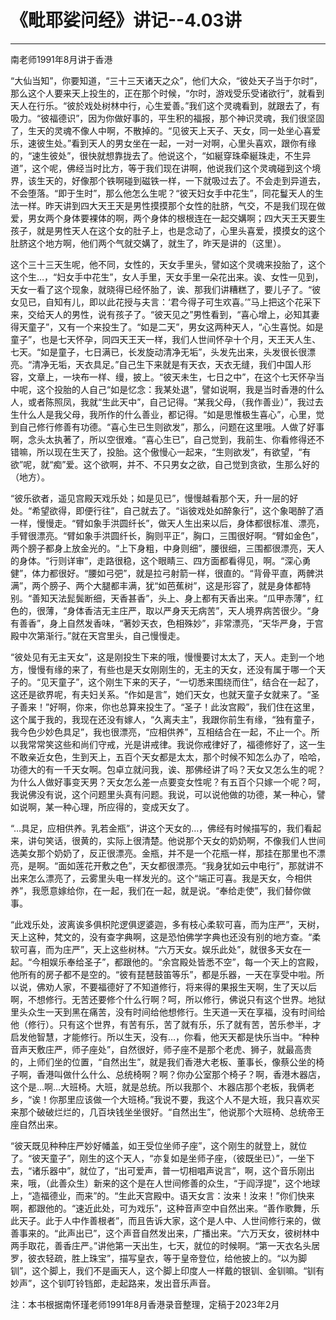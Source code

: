 # 《毗耶娑问经》讲记--4.03讲

------

南老师1991年8月讲于香港

“大仙当知”，你要知道，“三十三天诸天之众”，他们大众，“彼处天子当于尔时”，那么这个人要来天上投生的，正在那个时候，“尔时，游戏受乐受诸欲行”，就看到天人在行乐。“彼於戏处树林中行，心生爱善。”我们这个灵魂看到，就跟去了，有吸力。“彼福德识”，因为你做好事的，平生积的福报，那个神识灵魂，我们很坚固了，生天的灵魂不像人中啊，不散掉的。“见彼天上天子、天女，同一处坐心喜爱乐，速彼生处。”看到天人的男女坐在一起，一对一对啊，心里头喜欢，跟你有缘的，“速生彼处”，很快就想靠拢去了。他说这个，“如綖穿珠牵綖珠走，不生异道”，这个呢，佛经当时比方，等于我们现在讲啊，他说我们这个灵魂碰到这个境界，该生天的，好像那个铁啊碰到磁铁一样，一下就吸过去了。不会走到异道去，不会堕落。“即于生时”，那么他怎么生呢？“彼天妇女手中花生”，同花鬘天人的生法一样。昨天讲到四大天王天是男性摸摸那个女性的肚脐，气交，不是我们现在做爱，男女两个身体要裸体的啊，两个身体的根根连在一起交媾啊；四大天王天要生孩子，就是男性天人在这个女的肚子上，也是念动了，心里头喜爱，摸摸女的这个肚脐这个地方啊，他们两个气就交媾了，就生了，昨天是讲的（这里）。

这个三十三天生呢，他不同，女性的，天女手里头，譬如这个灵魂来投胎了，这个这个生…，“妇女手中花生”，女人手里，天女手里一朵花出来。诶、女性一见到，天女一看了这个现象，就晓得已经怀胎了，诶、那我们讲糟糕了，要儿子了。“彼女见已，自知有儿，即以此花授与夫言：‘君今得子可生欢喜。’”马上把这个花采下来，交给天人的男性，说有孩子了。“彼天见之”男性看到，“喜心增上，必知其妻得天童子”，又有一个来投生了。“如是二天”，男女这两种天人，“心生喜悦。如是童子”，也是七天怀孕，同四天王天一样，我们人世间怀孕十个月，天王天人生、七天。“如是童子，七日满已，长发旋动清净无垢”，头发先出来，头发很长很漂亮。“清净无垢，天衣具足。”自己生下来就是有天衣，天衣无缝，我们中国人形容，文章上，一块布一样、缦，披上。“彼天未生，七日之中”，在这个七天怀孕当中呢，这个投胎的人自己“如是忆念：我某处退”，譬如说啊，我是当时香港的什么人，或者陈照凤，我就“生此天中”，自己记得。“某我父母，（我作善业）”，我过去生什么人是我父母，我所作的什么善业，都记得。“如是思惟极生喜心”，心里，觉到自己修行修善有功德。“喜心生已生则欲发”，那么，问题在这里哦。人做了好事啊，念头太执著了，所以空很难。“喜心生已”，自己觉到，我前生、你看修得还不错嘛，所以现在生天了，投胎。这个傲慢心一起来，“生则欲发”，有欲望，“有欲”呢，就“痴”爱。这个欲啊，并不、不只男女之欲，自己觉到贪欲，生那么好的（地方）。

“彼乐欲者，遥见宫殿天戏乐处；如是见已”，慢慢越看那个天，升一层的好处。“希望欲得，即便行往”，自己就去了。“诣彼戏处如醉象行”，这个象喝醉了酒一样，慢慢走。“臂如象手洪圆纤长”，做天人生出来以后，身体都很标准、漂亮，手臂很漂亮。“臂如象手洪圆纤长，胸则平正”，胸口，三围很好啊。“臂如金色”，两个膀子都身上放金光的。“上下身粗，中身则细”，腰很细，三围都很漂亮，天人的身体。“行则详审”，走路很稳，这个眼睛三、四方面都看得见，啊。“深心勇健”，体力都很好。“腰如弓弝”，就是拉弓射箭一样，很直的。“背骨平直，两髀洪满”，两个膀子、两个大腿都丰满，犹“如芭蕉树”，这是形容了，就是身体都特别。“善知天法髭鬓断细，天香甚香”，头上、身上都有天香出来。“瓜甲赤薄”，红色的，很薄，“身体香洁无主庄严，取以严身天无病苦”，天人境界病苦很少。“身有善香”，身上自然发香味，“著妙天衣，色相殊妙”，非常漂亮，“天华严身，于宫殿中次第渐行。”就在天宫里头，自己慢慢走。

“彼处见有无主天女”，这是刚投生下来的哦，慢慢要讨太太了，天人。走到一个地方，慢慢有缘的来了，有些也是天女刚刚生的，无主的天女，还没有属于哪一个天子的。“见天童子”，这个刚生下来的天子，“一切悉来围绕而住”，结合在一起了，这还是欲界呢，有夫妇关系。“作如是言”，她们天女，也就天童子女就来了。“圣子善来！”好啊，你来，你也总算来投生了。“圣子！此汝宫殿”，我们住在这里，这个属于我的，我现在还没有嫁人，“久离夫主”，我跟你前生有缘，“独有童子，我今色少妙色具足”，我也很漂亮，“应相供养”，互相结合在一起，不止一个。所以我常常笑这些和尚们守戒，光是讲戒律。我说你戒律好了，福德修好了，这一生不敢亲近女色，生到天上，五百个天女都是太太，那个时候不知怎么办了，哈哈，功德大的有一千天女啊。包卓立就问我，诶、那佛经讲了吗？天女又怎么生的呢？为什么人做好事变天男？天女怎么差一点要变女性呢？有五百个只嫁一个呢？呵，我说佛没有说，这个问题里头真有问题。我说，可以说他做的功德，某一种心，譬如说啊，某一种心理，所应得的，变成天女了。

“…具足，应相供养。乳若金瓶”，讲这个天女的…，佛经有时候描写的，我们看起来，讲句笑话，很黄的，实际上很清楚。他说那个天女的奶奶啊，不像我们人世间选美女那个奶奶了，反正很漂亮。金瓶，并不是一个花瓶一样，那挂在那里也不漂亮，是啊。“面如莲花开敷之色”，天女都很漂亮。“我身犹如云中电行”，那就讲不出来怎么漂亮了，云雾里头电一样发光的。这个“端正可喜。我是天女，今相供养”，我愿意嫁给你，在一起，我们在一起，就是说。“奉给走使”，我们替你做事。

“此戏乐处，波离诶多俱枳陀逻俱逻婆迦，多有枝心柔软可喜，而为庄严”，天树，天上这种，梵文的，没有查字典啊，这是恐怕佛学字典也还没有别的地方查。“柔软可喜，而为庄严”，天上这些树林。“六万天女。娱乐此处”，就很多天女在一起。“今相娱乐奉给圣子”，都跟他的。“余宫殿处皆悉不空”，每一个天上的宫殿，他所有的房子都不是空的。“彼有琵琶鼓笛等乐”，都是乐器，一天在享受中啦。所以说，佛劝人家，不要福德好了不知道修行，将来得的果报生天啊，生了天以后啊，不想修行。无苦还要修个什么行啊？呵，所以修行，佛说只有这个世界。地狱里头众生一天到黑在痛苦，没有时间给他想修行。生天道一天在享福，没有时间给他（修行）。只有这个世界，有苦有乐，苦了就有乐，乐了就有苦，苦乐参半，才启发他智慧，才能修行。所以生天，没有…，你看，他天天都是快乐当中。“种种音声天敷庄严，师子座处”，自然很好，师子座不是那个老虎、狮子，就最高贵的，上师们坐的位置，“自然出生”，就是我们香港大老板、董事长，像蔡公坐的椅子啊，香港叫做什么什么、总统椅啊？啊？你办公室那个椅子？啊，香港木器店，这个是…啊…大班椅。大班，就是总统。所以我那个、木器店那个老板，我俩老乡，“诶！你那里应该做一个大班椅。”我说不要，我这个人不是大班，我只喜欢买来那个破破烂烂的，几百块钱坐坐很好。“自然出生”，他说那个大班椅、总统帝王座自然出来。

“彼天既见种种庄严妙好幡盖，如王受位坐师子座”，这个刚生的就登上，就位了。“彼天童子”，刚生的这个天人，“亦复如是坐师子座，（彼既坐已）”，一坐下去，“诸乐器中”，就位了，“出可爱声，普一切相唱声说言”，啊，这个音乐刚出来，哦，（此善众生）新来的这个是在人世间修善的众生，“于阎浮提”，这个地球上，“造福德业，而来”的。“生此天宫殿中。语天女言：汝来！汝来！”你们快来啊，都跟他的。“速近此处，可为戏乐”，这种音声空中自然出来。“善作歌舞，乐此天子。此于人中作善根者”，而且告诉大家，这个是人中、人世间修行来的，做善事来的。“此声出已”，这个声音自然发出来，广播出来。“六万天女，彼树林中两手取花，善香庄严。”讲他第一天出生，七天，就位的时候啊。“第一天衣名头居罗，彼衣轻疏，胜上珠宝”，描写皇衣，等于皇帝登位，给他披上的。“以为脚钏”，这个脚上，我们不是画天人，这个脚上印度人一样戴的银钏、金钏嘛。“钏有妙声”，这个钏叮铃铛郎，走起路来，发出音乐声音。

注：本书根据南怀瑾老师1991年8月香港录音整理，定稿于2023年2月

